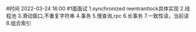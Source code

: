 #时间
2022-03-24 16:00 
#1面面试
1.synchronized reentrantlock具体实现
2.线程池
3.滑动窗口,不重复字符串
4.事务
5.慢查询,rpc
6.长事务
7.一致性读，当前读
8.组合索引
